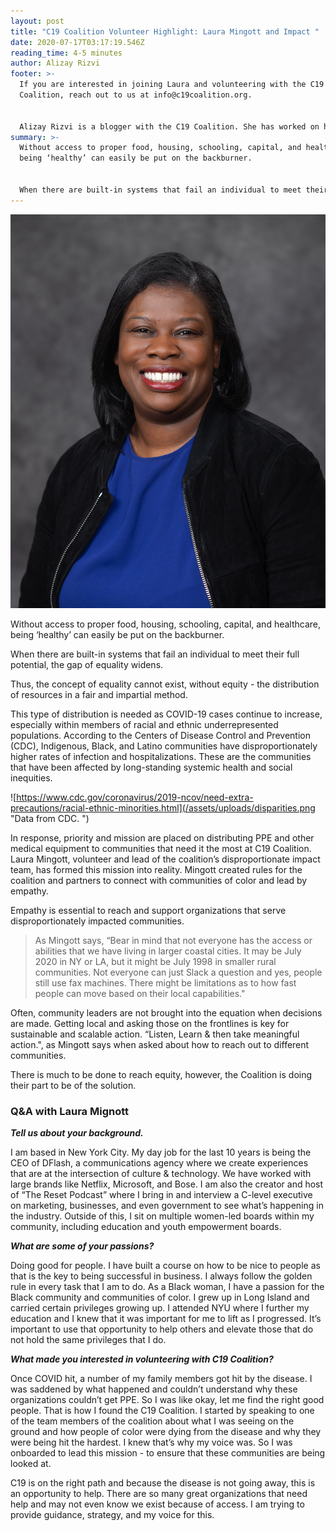 ```yaml
---
layout: post
title: "C19 Coalition Volunteer Highlight: Laura Mingott and Impact "
date: 2020-07-17T03:17:19.546Z
reading_time: 4-5 minutes
author: Alizay Rizvi
footer: >-
  If you are interested in joining Laura and volunteering with the C19
  Coalition, reach out to us at info@c19coalition.org.


  Alizay Rizvi is a blogger with the C19 Coalition. She has worked on health equity programs, including at the American Heart Association, to increase diversity in the health and social justice sector and aid in finding solutions to lessen health disparities and inequities in the United States. As a young professional, she is passionate about educating and empowering her generation to become agents of change. You can find her on LinkedIn.
summary: >-
  Without access to proper food, housing, schooling, capital, and healthcare,
  being ‘healthy’ can easily be put on the backburner.


  When there are built-in systems that fail an individual to meet their full potential, the gap of equality widens.
---
```

![](/assets/uploads/lmignott2019-headshot-1.jpg)

Without access to proper food, housing, schooling, capital, and healthcare, being ‘healthy’ can easily be put on the backburner.

When there are built-in systems that fail an individual to meet their full potential, the gap of equality widens.

Thus, the concept of equality cannot exist, without equity - the distribution of resources in a fair and impartial method.

This type of distribution is needed as COVID-19 cases continue to increase, especially within members of racial and ethnic underrepresented populations. According to the Centers of Disease Control and Prevention (CDC), Indigenous, Black, and Latino communities have disproportionately higher rates of infection and hospitalizations. These are the communities that have been affected by long-standing systemic health and social inequities.

![https://www.cdc.gov/coronavirus/2019-ncov/need-extra-precautions/racial-ethnic-minorities.html](/assets/uploads/disparities.png "Data from CDC. ")

In response, priority and mission are placed on distributing PPE and other medical equipment to communities that need it the most at C19 Coalition. Laura Mingott, volunteer and lead of the coalition’s disproportionate impact team, has formed this mission into reality. Mingott created rules for the coalition and partners to connect with communities of color and lead by empathy.

Empathy is essential to reach and support organizations that serve disproportionately impacted communities.

> As Mingott says, “Bear in mind that not everyone has the access or abilities that we have living in larger coastal cities. It may be July 2020 in NY or LA, but it might be July 1998 in smaller rural communities. Not everyone can just Slack a question and yes, people still use fax machines. There might be limitations as to how fast people can move based on their local capabilities."

Often, community leaders are not brought into the equation when decisions are made. Getting local and asking those on the frontlines is key for sustainable and scalable action. “Listen, Learn & then take meaningful action.", as Mingott says when asked about how to reach out to different communities.

There is much to be done to reach equity, however, the Coalition is doing their part to be of the solution.

### Q&A with Laura Mignott

***Tell us about your background.***

I am based in New York City. My day job for the last 10 years is being the CEO of DFlash, a communications agency where we create experiences that are at the intersection of culture & technology. We have worked with large brands like Netflix, Microsoft, and Bose. I am also the creator and host of “The Reset Podcast” where I bring in and interview a C-level executive on marketing, businesses, and even government to see what’s happening in the industry. Outside of this, I sit on multiple women-led boards within my community, including education and youth empowerment boards.

***What are some of your passions?***

Doing good for people. I have built a course on how to be nice to people as that is the key to being successful in business. I always follow the golden rule in every task that I am to do. As a Black woman, I have a passion for the Black community and communities of color. I grew up in Long Island and carried certain privileges growing up. I attended NYU where I further my education and I knew that it was important for me to lift as I progressed. It’s important to use that opportunity to help others and elevate those that do not hold the same privileges that I do.

***What made you interested in volunteering with C19 Coalition?***

Once COVID hit, a number of my family members got hit by the disease. I was saddened by what happened and couldn’t understand why these organizations couldn’t get PPE. So I was like okay, let me find the right good people. That is how I found the C19 Coalition. I started by speaking to one of the team members of the coalition about what I was seeing on the ground and how people of color were dying from the disease and why they were being hit the hardest. I knew that’s why my voice was. So I was onboarded to lead this mission - to ensure that these communities are being looked at.

C19 is on the right path and because the disease is not going away, this is an opportunity to help. There are so many great organizations that need help and may not even know we exist because of access. I am trying to provide guidance, strategy, and my voice for this.